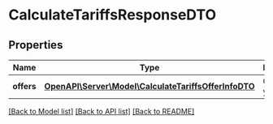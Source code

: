 # CalculateTariffsResponseDTO

## Properties
Name | Type | Description | Notes
------------ | ------------- | ------------- | -------------
**offers** | [**OpenAPI\Server\Model\CalculateTariffsOfferInfoDTO**](CalculateTariffsOfferInfoDTO.md) | Стоимость услуг. | 

[[Back to Model list]](../README.md#documentation-for-models) [[Back to API list]](../README.md#documentation-for-api-endpoints) [[Back to README]](../README.md)



